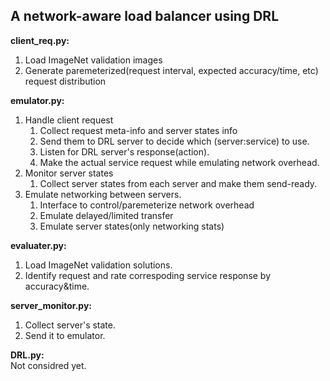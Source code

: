## A network-aware load balancer using DRL



**client_req.py:**  
1. Load ImageNet validation images
2. Generate paremeterized(request interval, expected accuracy/time, etc) request distribution

**emulator.py:**  
1. Handle client request  
    1. Collect request meta-info and server states info
    2. Send them to DRL server to decide which (server:service) to use.
    3. Listen for DRL server's response(action).
    4. Make the actual service request while emulating network overhead.
2. Monitor server states
    1. Collect server states from each server and make them send-ready.
3. Emulate networking between servers.
    1. Interface to control/paremeterize network overhead
    2. Emulate delayed/limited transfer
    3. Emulate server states(only networking stats)

**evaluater.py:**  
1. Load ImageNet validation solutions.
2. Identify request and rate correspoding service response by accuracy&time.

**server_monitor.py:**  
1. Collect server's state.
2. Send it to emulator.

**DRL.py:**  
Not considred yet.
